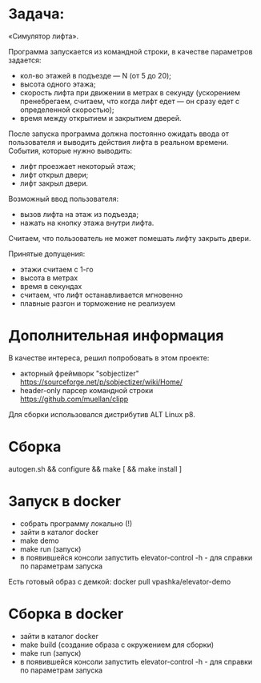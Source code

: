 Задача:
=======
«Симулятор лифта».

Программа запускается из командной строки, в качестве параметров задается:

- кол-во этажей в подъезде — N (от 5 до 20);
- высота одного этажа;
- скорость лифта при движении в метрах в секунду (ускорением пренебрегаем, считаем, что когда лифт едет — он сразу едет с определенной скоростью);
- время между открытием и закрытием дверей.

После запуска программа должна постоянно ожидать ввода от пользователя и выводить действия лифта в реальном времени. События, которые нужно выводить:

- лифт проезжает некоторый этаж;
- лифт открыл двери;
- лифт закрыл двери.

Возможный ввод пользователя:

- вызов лифта на этаж из подъезда;
- нажать на кнопку этажа внутри лифта.

Считаем, что пользователь не может помешать лифту закрыть двери.

Принятые допущения:
- этажи считаем с 1-го
- высота в метрах
- время в секундах
- считаем, что лифт останавливается мгновенно
- плавные разгон и торможение не реализуем

Дополнительная информация
=========================
В качестве интереса, решил попробовать в этом проекте:

- акторный фреймворк "sobjectizer" https://sourceforge.net/p/sobjectizer/wiki/Home/
- header-only парсер командной строки https://github.com/muellan/clipp

Для сборки использовался дистрибутив ALT Linux p8.

Сборка
======
autogen.sh && configure && make [ && make install ]

Запуск в docker
===============
- собрать программу локально (!)
- зайти в каталог docker
- make demo
- make run (запуск)
- в появившейся консоли запустить
elevator-control -h - для справки по параметрам запуска

Есть готовый образ с демкой:  docker pull vpashka/elevator-demo

Сборка в docker
===============
- зайти в каталог docker
- make build (создание образа с окружением для сборки)
- make run (запуск)
- в появившейся консоли запустить
elevator-control -h - для справки по параметрам запуска
